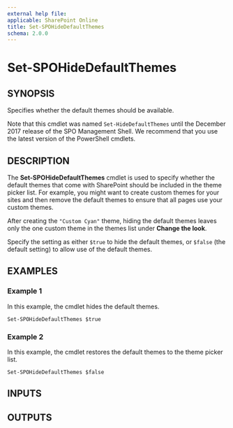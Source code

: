 ```yaml
---
external help file: 
applicable: SharePoint Online
title: Set-SPOHideDefaultThemes
schema: 2.0.0
---
```


# Set-SPOHideDefaultThemes

## SYNOPSIS

Specifies whether the default themes should be available.

Note that this cmdlet was named `Set-HideDefaultThemes` until the December 2017 release of the SPO Management Shell. We recommend that you use the latest version of the PowerShell cmdlets.

## DESCRIPTION

The **Set-SPOHideDefaultThemes** cmdlet is used to specify whether the default themes that come with SharePoint should be included in the theme picker list. For example, you might want to create custom themes for your sites and then remove the default themes to ensure that all pages use your custom themes.

After creating the `"Custom Cyan"` theme, hiding the default themes leaves only the one custom theme in the themes list under **Change the look**.

Specify the setting as either `$true` to hide the default themes, or `$false` (the default setting) to allow use of the default themes. 

## EXAMPLES

### Example 1

In this example, the cmdlet hides the default themes.

```
Set-SPOHideDefaultThemes $true
```

### Example 2

In this example, the cmdlet restores the default themes to the theme picker list.

```
Set-SPOHideDefaultThemes $false
```


## INPUTS

## OUTPUTS

